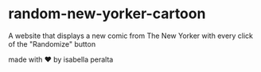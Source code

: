 # random-new-yorker-cartoon

A website that displays a new comic from The New Yorker with every click of the "Randomize" button

made with ❤️ by isabella peralta 
